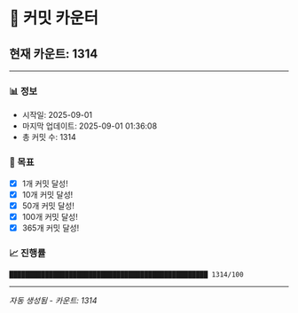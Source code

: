 # 🔢 커밋 카운터

## 현재 카운트: 1314

---

### 📊 정보
- 시작일: 2025-09-01
- 마지막 업데이트: 2025-09-01 01:36:08
- 총 커밋 수: 1314

### 🎯 목표
- [x] 1개 커밋 달성!
- [x] 10개 커밋 달성!
- [x] 50개 커밋 달성!
- [x] 100개 커밋 달성!
- [x] 365개 커밋 달성!

### 📈 진행률
```
██████████████████████████████████████████████████ 1314/100
```

---
*자동 생성됨 - 카운트: 1314*
